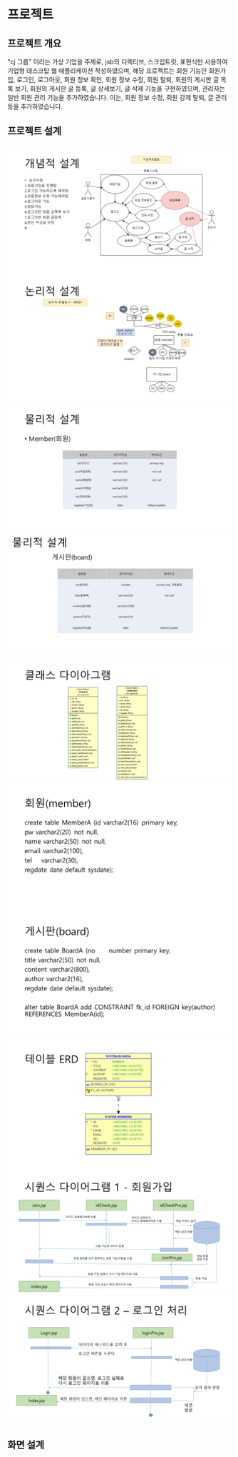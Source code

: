 # 프로젝트
## 프로젝트 개요
"cj 그룹" 이라는 가상 기업을 주제로, jsb의 디렉티브, 스크립트릿, 표현식만 사용하여 기업형 데스크탑 웹 애플리케이션 작성하였으며, 해당 프로젝트는 회원 기능인 회원가입, 로그인, 로그아웃,
회원 정보 확인, 회원 정보 수정, 회원 탈퇴, 회원의 게시판 글 목록 보기, 회원의 게시판 글 등록, 글 상세보기, 글 삭제 기능을 구현하였으며, 관리자는 일반 회원 관리 기능을 추가하였습니다.
이는, 회원 정보 수정, 회원 강제 탈퇴, 글 관리 등을 추가하였습니다.

## 프로젝트 설계
![개념적 설계](./img/database/pro01_(1).PNG "개념적 설계")
![논리적 설계](./img/database/pro01_(2).PNG "논리적 설계")
![물리적 설계](./img/database/pro01_(3).PNG "물리적 설계")
![물리적 설계2](./img/database/pro01_(4).PNG "물리적 설계2")
![클래스 설계](./img/database/pro01_(5).PNG "클래스 설계")
![기능 설계](./img/database/pro01_(6).PNG "기능 설계")
![기능 설계2](./img/database/pro01_(7).PNG "기능 설계2")
![DB ERD](./img/database/pro01_(8).PNG "DB ERD")
![회원가입 시퀀스](./img/database/pro01_(9).PNG "회원가입 시퀀스")
![로그인 시퀀스](./img/database/pro01_(10).PNG "로그인시퀀스")

## 화면 설계
